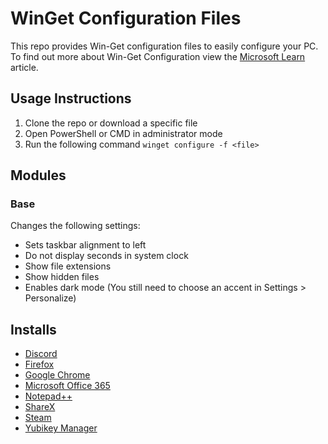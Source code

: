 # WinGet Configuration Files
This repo provides Win-Get configuration files to easily configure your PC. To find out more about Win-Get Configuration view the [Microsoft Learn](https://learn.microsoft.com/en-us/windows/package-manager/configuration/) article.

## Usage Instructions
1. Clone the repo or download a specific file
2. Open PowerShell or CMD in administrator mode
3. Run the following command
   `winget configure -f <file>`

## Modules
### Base
Changes the following settings:
- Sets taskbar alignment to left
- Do not display seconds in system clock
- Show file extensions
- Show hidden files
- Enables dark mode (You still need to choose an accent in Settings > Personalize)

## Installs
- [Discord](https://winget.run/pkg/Discord/Discord)
- [Firefox](https://winget.run/pkg/Mozilla/Firefox)
- [Google Chrome](https://winget.run/pkg/Google/Chrome)
- [Microsoft Office 365](https://winget.run/pkg/Microsoft/Office)
- [Notepad++](https://winget.run/pkg/Notepad++/Notepad++)
- [ShareX](https://winget.run/pkg/ShareX/ShareX)
- [Steam](https://winget.run/pkg/Valve/Steam)
- [Yubikey Manager](https://winget.run/pkg/Yubico/YubikeyManager)
